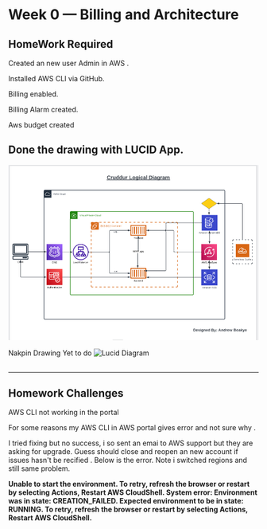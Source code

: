# Week 0 — Billing and Architecture

## HomeWork Required 

Created an new user Admin in AWS .

Installed AWS CLI via GitHub.

Billing enabled.

Billing Alarm created.

Aws budget created 

## Done the drawing with LUCID App.
   
![Lucid Diagram](images/Crudder%20Diagraam.png)
   

Nakpin Drawing 
Yet to do
![Lucid Diagram](images)

## 
-----------------------------------------------------------------------------------------------------------------------------------------------------------------------


## Homework Challenges 
AWS CLI not working in the portal

For some reasons my AWS CLI in AWS portal gives error and not sure why .

I tried fixing but no success, i so sent an emai to AWS support but they are asking for upgrade. Guess should close and reopen an new account if issues hasn't be recified . Below is the error. Note i switched regions and still same problem.

**Unable to start the environment. To retry, refresh the browser or restart by selecting Actions, Restart AWS CloudShell. System error: Environment was in state: CREATION_FAILED. Expected environment to be in state: RUNNING. To retry, refresh the browser or restart by selecting Actions, Restart AWS CloudShell.**
